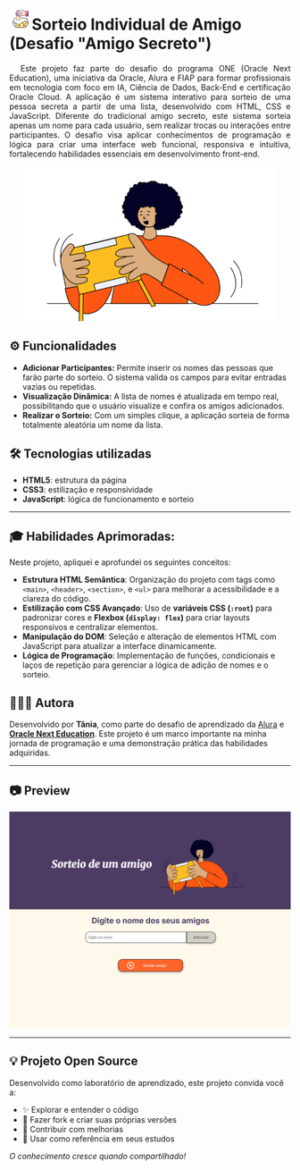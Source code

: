 <h1> 
  <img src="assets/Sorteio.png" alt="Ícone de Sorteio" width="40">Sorteio Individual de Amigo (Desafio "Amigo Secreto") 
</h1>


<p style="text-align: justify; text-indent: 20px;">
Este projeto faz parte do desafio do programa ONE (Oracle Next Education), uma iniciativa da Oracle, Alura e FIAP para formar profissionais em tecnologia com foco em IA, Ciência de Dados, Back-End e certificação Oracle Cloud. A aplicação é um sistema interativo para sorteio de uma pessoa secreta a partir de uma lista, desenvolvido com HTML, CSS e JavaScript. Diferente do tradicional amigo secreto, este sistema sorteia apenas um nome para cada usuário, sem realizar trocas ou interações entre participantes. O desafio visa aplicar conhecimentos de programação e lógica para criar uma interface web funcional, responsiva e intuitiva, fortalecendo habilidades essenciais em desenvolvimento front-end.
</p>

<p align="center">
  <img src="assets/amigo-secreto.png" alt="Imagem do Projeto Sorteio Individual de Amigo">
</p>

## ⚙️ Funcionalidades

- **Adicionar Participantes:** Permite inserir os nomes das pessoas que farão parte do sorteio. O sistema valida os campos para evitar entradas vazias ou repetidas.
- **Visualização Dinâmica:** A lista de nomes é atualizada em tempo real, possibilitando que o usuário visualize e confira os amigos adicionados.
- **Realizar o Sorteio:** Com um simples clique, a aplicação sorteia de forma totalmente aleatória um nome da lista.

## 🛠️ Tecnologias utilizadas

- **HTML5**: estrutura da página
- **CSS3**: estilização e responsividade
- **JavaScript**: lógica de funcionamento e sorteio

---

## 🎓 Habilidades Aprimoradas: 

Neste projeto, apliquei e aprofundei os seguintes conceitos:

- **Estrutura HTML Semântica**: Organização do projeto com tags como `<main>`, `<header>`, `<section>`, e `<ul>` para melhorar a acessibilidade e a clareza do código.
- **Estilização com CSS Avançado**: Uso de **variáveis CSS (`:root`)** para padronizar cores e **Flexbox (`display: flex`)** para criar layouts responsivos e centralizar elementos.
- **Manipulação do DOM**: Seleção e alteração de elementos HTML com JavaScript para atualizar a interface dinamicamente.
- **Lógica de Programação**: Implementação de funções, condicionais e laços de repetição para gerenciar a lógica de adição de nomes e o sorteio.

## 👩🏽‍💻 Autora

Desenvolvido por **Tânia**, como parte do desafio de aprendizado da [Alura](https://www.alura.com.br/) e **[Oracle Next Education](https://www.oracle.com/br/education/oracle-next-education/)**.
Este projeto é um marco importante na minha jornada de programação e uma demonstração prática das habilidades adquiridas.

---

## 📷 Preview

![imagem Amigo Secreto](assets/pagina-principal-amigosecreto.png)

---

## 💡 Projeto Open Source

Desenvolvido como laboratório de aprendizado, este projeto convida você a:
- ✨ Explorar e entender o código
- 🔀 Fazer fork e criar suas próprias versões  
- 🤝 Contribuir com melhorias
- 📖 Usar como referência em seus estudos

*O conhecimento cresce quando compartilhado!*

